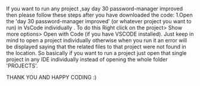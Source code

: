 If you want to run any project ,say day 30 password-manager improved then please follow these steps after you have downloaded the code:
1.Open the 'day 30 password-manager improved' (or whatever project you want to run) in VsCode individually . To do this Right click
on the project> Show more options> Open with Code (if you have VSCODE installed). Just keep in mind to open a project individually 
otherwise when you run it an error will be displayed saying that the related files to that project were not found in the location. 
So basically if you want to run a project just open that single project in any IDE individually instead of opening the whole folder 'PROJECTS'.

THANK YOU AND HAPPY CODING :)
